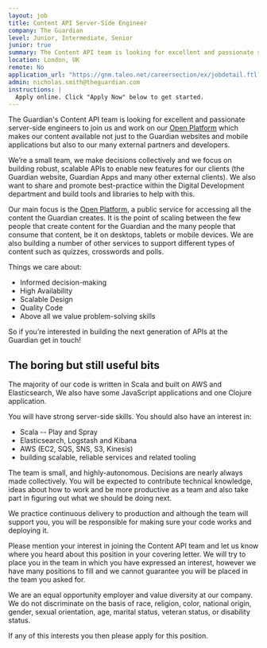 ```yaml
---
layout: job
title: Content API Server-Side Engineer
company: The Guardian
level: Junior, Intermediate, Senior
junior: true
summary: The Content API team is looking for excellent and passionate server-side engineers to join us and work on our Open Platform which makes our content available not just to the Guardian websites and mobile applications but also to our many external partners and developers.
location: London, UK
remote: No
application_url: "https://gnm.taleo.net/careersection/ex/jobdetail.ftl?job=KIN00002J&src=DevelopersSite"
admin: nicholas.smith@theguardian.com
instructions: |
  Apply online. Click "Apply Now" below to get started.
---
```


<!-- break -->
 
The Guardian's Content API team is looking for excellent and passionate server-side engineers to join us and work on our [Open Platform](http://open-platform.theguardian.com/) which makes our content available not just to the Guardian websites and mobile applications but also to our many external partners and developers.

We’re a small team, we make decisions collectively and we focus on building robust, scalable APIs to enable new features for our clients (the Guardian website, Guardian Apps and many other external clients). We also want to share and promote best-practice within the Digital Development department and build tools and libraries to help with this.

Our main focus is the [Open Platform](http://open-platform.theguardian.com/), a public service for accessing all the content the Guardian creates. It is the point of scaling between the few people that create content for the Guardian and the many people that consume that content, be it on desktops, tablets or mobile devices. We are also building a number of other services to support different types of content such as quizzes, crosswords and polls.

Things we care about:

- Informed decision-making
- High Availability
- Scalable Design
- Quality Code
- Above all we value problem-solving skills

So if you’re interested in building the next generation of APIs at the Guardian get in touch!

The boring but still useful bits
---------------------------------------

The majority of our code is written in Scala and built on AWS and Elasticsearch, We also have some JavaScript applications and one Clojure application.

You will have strong server-side skills. You should also have an interest in:

- Scala -- Play and Spray
- Elasticsearch, Logstash and Kibana
- AWS (EC2, SQS, SNS, S3, Kinesis)
- building scalable, reliable services and related tooling

The team is small, and highly-autonomous. Decisions are nearly always made collectively. You will be expected to contribute technical knowledge, ideas about how to work and be more productive as a team and also take part in figuring out what we should be doing next.

We practice continuous delivery to production and although the team will support you, you will be responsible for making sure your code works and deploying it.

Please mention your interest in joining the Content API team and let us know where you heard about this position in your covering letter. We will try to place you in the team in which you have expressed an interest, however we have many positions to fill and we cannot guarantee you will be placed in the team you asked for.

We are an equal opportunity employer and value diversity at our company. We do not discriminate on the basis of race, religion, color, national origin, gender, sexual orientation, age, marital status, veteran status, or disability status.

If any of this interests you then please apply for this position.
